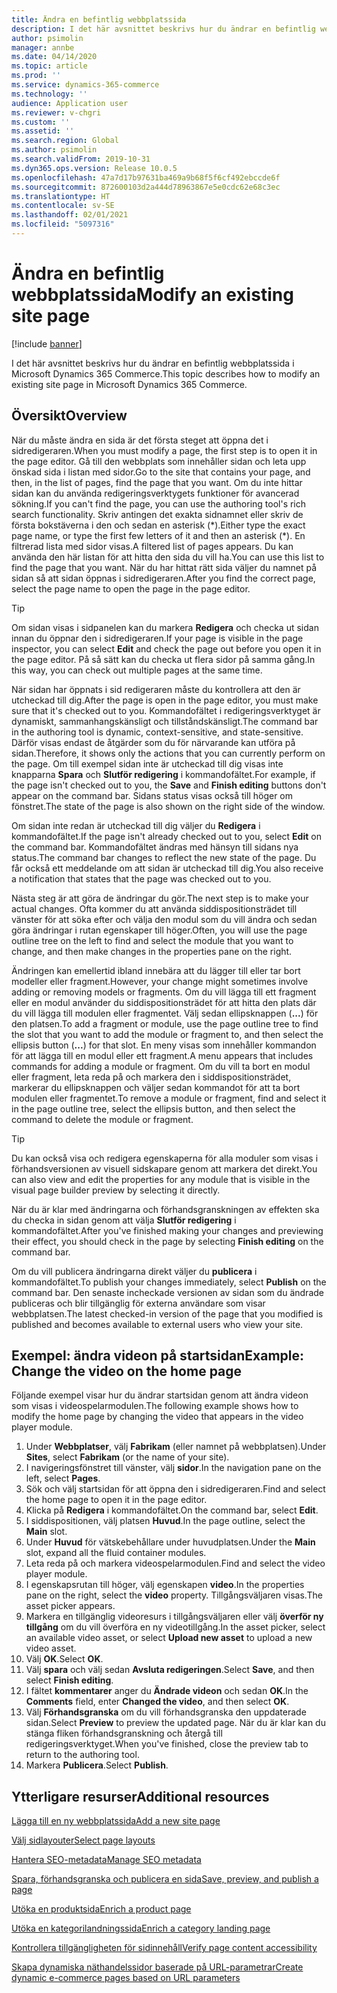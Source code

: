 ```yaml
---
title: Ändra en befintlig webbplatssida
description: I det här avsnittet beskrivs hur du ändrar en befintlig webbplatssida i Microsoft Dynamics 365 Commerce.
author: psimolin
manager: annbe
ms.date: 04/14/2020
ms.topic: article
ms.prod: ''
ms.service: dynamics-365-commerce
ms.technology: ''
audience: Application user
ms.reviewer: v-chgri
ms.custom: ''
ms.assetid: ''
ms.search.region: Global
ms.author: psimolin
ms.search.validFrom: 2019-10-31
ms.dyn365.ops.version: Release 10.0.5
ms.openlocfilehash: 47a7d17b97631ba469a9b68f5f6cf492ebccde6f
ms.sourcegitcommit: 872600103d2a444d78963867e5e0cdc62e68c3ec
ms.translationtype: HT
ms.contentlocale: sv-SE
ms.lasthandoff: 02/01/2021
ms.locfileid: "5097316"
---
```

# <a name="modify-an-existing-site-page"></a><span data-ttu-id="42c93-103">Ändra en befintlig webbplatssida</span><span class="sxs-lookup"><span data-stu-id="42c93-103">Modify an existing site page</span></span>


[!include [banner](includes/banner.md)]

<span data-ttu-id="42c93-104">I det här avsnittet beskrivs hur du ändrar en befintlig webbplatssida i Microsoft Dynamics 365 Commerce.</span><span class="sxs-lookup"><span data-stu-id="42c93-104">This topic describes how to modify an existing site page in Microsoft Dynamics 365 Commerce.</span></span>

## <a name="overview"></a><span data-ttu-id="42c93-105">Översikt</span><span class="sxs-lookup"><span data-stu-id="42c93-105">Overview</span></span>

<span data-ttu-id="42c93-106">När du måste ändra en sida är det första steget att öppna det i sidredigeraren.</span><span class="sxs-lookup"><span data-stu-id="42c93-106">When you must modify a page, the first step is to open it in the page editor.</span></span> <span data-ttu-id="42c93-107">Gå till den webbplats som innehåller sidan och leta upp önskad sida i listan med sidor.</span><span class="sxs-lookup"><span data-stu-id="42c93-107">Go to the site that contains your page, and then, in the list of pages, find the page that you want.</span></span> <span data-ttu-id="42c93-108">Om du inte hittar sidan kan du använda redigeringsverktygets funktioner för avancerad sökning.</span><span class="sxs-lookup"><span data-stu-id="42c93-108">If you can't find the page, you can use the authoring tool's rich search functionality.</span></span> <span data-ttu-id="42c93-109">Skriv antingen det exakta sidnamnet eller skriv de första bokstäverna i den och sedan en asterisk (\*).</span><span class="sxs-lookup"><span data-stu-id="42c93-109">Either type the exact page name, or type the first few letters of it and then an asterisk (\*).</span></span> <span data-ttu-id="42c93-110">En filtrerad lista med sidor visas.</span><span class="sxs-lookup"><span data-stu-id="42c93-110">A filtered list of pages appears.</span></span> <span data-ttu-id="42c93-111">Du kan använda den här listan för att hitta den sida du vill ha.</span><span class="sxs-lookup"><span data-stu-id="42c93-111">You can use this list to find the page that you want.</span></span> <span data-ttu-id="42c93-112">När du har hittat rätt sida väljer du namnet på sidan så att sidan öppnas i sidredigeraren.</span><span class="sxs-lookup"><span data-stu-id="42c93-112">After you find the correct page, select the page name to open the page in the page editor.</span></span>

> [!TIP]
> <span data-ttu-id="42c93-113">Om sidan visas i sidpanelen kan du markera **Redigera** och checka ut sidan innan du öppnar den i sidredigeraren.</span><span class="sxs-lookup"><span data-stu-id="42c93-113">If your page is visible in the page inspector, you can select **Edit** and check the page out before you open it in the page editor.</span></span> <span data-ttu-id="42c93-114">På så sätt kan du checka ut flera sidor på samma gång.</span><span class="sxs-lookup"><span data-stu-id="42c93-114">In this way, you can check out multiple pages at the same time.</span></span>

<span data-ttu-id="42c93-115">När sidan har öppnats i sid redigeraren måste du kontrollera att den är utcheckad till dig.</span><span class="sxs-lookup"><span data-stu-id="42c93-115">After the page is open in the page editor, you must make sure that it's checked out to you.</span></span> <span data-ttu-id="42c93-116">Kommandofältet i redigeringsverktyget är dynamiskt, sammanhangskänsligt och tillståndskänsligt.</span><span class="sxs-lookup"><span data-stu-id="42c93-116">The command bar in the authoring tool is dynamic, context-sensitive, and state-sensitive.</span></span> <span data-ttu-id="42c93-117">Därför visas endast de åtgärder som du för närvarande kan utföra på sidan.</span><span class="sxs-lookup"><span data-stu-id="42c93-117">Therefore, it shows only the actions that you can currently perform on the page.</span></span> <span data-ttu-id="42c93-118">Om till exempel sidan inte är utcheckad till dig visas inte knapparna **Spara** och **Slutför redigering** i kommandofältet.</span><span class="sxs-lookup"><span data-stu-id="42c93-118">For example, if the page isn't checked out to you, the **Save** and **Finish editing** buttons don't appear on the command bar.</span></span> <span data-ttu-id="42c93-119">Sidans status visas också till höger om fönstret.</span><span class="sxs-lookup"><span data-stu-id="42c93-119">The state of the page is also shown on the right side of the window.</span></span>

<span data-ttu-id="42c93-120">Om sidan inte redan är utcheckad till dig väljer du **Redigera** i kommandofältet.</span><span class="sxs-lookup"><span data-stu-id="42c93-120">If the page isn't already checked out to you, select **Edit** on the command bar.</span></span> <span data-ttu-id="42c93-121">Kommandofältet ändras med hänsyn till sidans nya status.</span><span class="sxs-lookup"><span data-stu-id="42c93-121">The command bar changes to reflect the new state of the page.</span></span> <span data-ttu-id="42c93-122">Du får också ett meddelande om att sidan är utcheckad till dig.</span><span class="sxs-lookup"><span data-stu-id="42c93-122">You also receive a notification that states that the page was checked out to you.</span></span>

<span data-ttu-id="42c93-123">Nästa steg är att göra de ändringar du gör.</span><span class="sxs-lookup"><span data-stu-id="42c93-123">The next step is to make your actual changes.</span></span> <span data-ttu-id="42c93-124">Ofta kommer du att använda siddispositionsträdet till vänster för att söka efter och välja den modul som du vill ändra och sedan göra ändringar i rutan egenskaper till höger.</span><span class="sxs-lookup"><span data-stu-id="42c93-124">Often, you will use the page outline tree on the left to find and select the module that you want to change, and then make changes in the properties pane on the right.</span></span> 

<span data-ttu-id="42c93-125">Ändringen kan emellertid ibland innebära att du lägger till eller tar bort modeller eller fragment.</span><span class="sxs-lookup"><span data-stu-id="42c93-125">However, your change might sometimes involve adding or removing models or fragments.</span></span> <span data-ttu-id="42c93-126">Om du vill lägga till ett fragment eller en modul använder du siddispositionsträdet för att hitta den plats där du vill lägga till modulen eller fragmentet. Välj sedan ellipsknappen (**...**) för den platsen.</span><span class="sxs-lookup"><span data-stu-id="42c93-126">To add a fragment or module, use the page outline tree to find the slot that you want to add the module or fragment to, and then select the ellipsis button (**...**) for that slot.</span></span> <span data-ttu-id="42c93-127">En meny visas som innehåller kommandon för att lägga till en modul eller ett fragment.</span><span class="sxs-lookup"><span data-stu-id="42c93-127">A menu appears that includes commands for adding a module or fragment.</span></span> <span data-ttu-id="42c93-128">Om du vill ta bort en modul eller fragment, leta reda på och markera den i siddispositionsträdet, markerar du ellipsknappen och väljer sedan kommandot för att ta bort modulen eller fragmentet.</span><span class="sxs-lookup"><span data-stu-id="42c93-128">To remove a module or fragment, find and select it in the page outline tree, select the ellipsis button, and then select the command to delete the module or fragment.</span></span>

> [!TIP]
> <span data-ttu-id="42c93-129">Du kan också visa och redigera egenskaperna för alla moduler som visas i förhandsversionen av visuell sidskapare genom att markera det direkt.</span><span class="sxs-lookup"><span data-stu-id="42c93-129">You can also view and edit the properties for any module that is visible in the visual page builder preview by selecting it directly.</span></span>

<span data-ttu-id="42c93-130">När du är klar med ändringarna och förhandsgranskningen av effekten ska du checka in sidan genom att välja **Slutför redigering** i kommandofältet.</span><span class="sxs-lookup"><span data-stu-id="42c93-130">After you've finished making your changes and previewing their effect, you should check in the page by selecting **Finish editing** on the command bar.</span></span> 

<span data-ttu-id="42c93-131">Om du vill publicera ändringarna direkt väljer du **publicera** i kommandofältet.</span><span class="sxs-lookup"><span data-stu-id="42c93-131">To publish your changes immediately, select **Publish** on the command bar.</span></span> <span data-ttu-id="42c93-132">Den senaste incheckade versionen av sidan som du ändrade publiceras och blir tillgänglig för externa användare som visar webbplatsen.</span><span class="sxs-lookup"><span data-stu-id="42c93-132">The latest checked-in version of the page that you modified is published and becomes available to external users who view your site.</span></span> 

## <a name="example-change-the-video-on-the-home-page"></a><span data-ttu-id="42c93-133">Exempel: ändra videon på startsidan</span><span class="sxs-lookup"><span data-stu-id="42c93-133">Example: Change the video on the home page</span></span>

<span data-ttu-id="42c93-134">Följande exempel visar hur du ändrar startsidan genom att ändra videon som visas i videospelarmodulen.</span><span class="sxs-lookup"><span data-stu-id="42c93-134">The following example shows how to modify the home page by changing the video that appears in the video player module.</span></span>

1. <span data-ttu-id="42c93-135">Under **Webbplatser**, välj **Fabrikam** (eller namnet på webbplatsen).</span><span class="sxs-lookup"><span data-stu-id="42c93-135">Under **Sites**, select **Fabrikam** (or the name of your site).</span></span>
1. <span data-ttu-id="42c93-136">I navigeringsfönstret till vänster, välj **sidor**.</span><span class="sxs-lookup"><span data-stu-id="42c93-136">In the navigation pane on the left, select **Pages**.</span></span>
1. <span data-ttu-id="42c93-137">Sök och välj startsidan för att öppna den i sidredigeraren.</span><span class="sxs-lookup"><span data-stu-id="42c93-137">Find and select the home page to open it in the page editor.</span></span>
1. <span data-ttu-id="42c93-138">Klicka på **Redigera** i kommandofältet.</span><span class="sxs-lookup"><span data-stu-id="42c93-138">On the command bar, select **Edit**.</span></span>
1. <span data-ttu-id="42c93-139">I siddispositionen, välj platsen **Huvud**.</span><span class="sxs-lookup"><span data-stu-id="42c93-139">In the page outline, select the **Main** slot.</span></span>
1. <span data-ttu-id="42c93-140">Under **Huvud** för vätskebehållare under huvudplatsen.</span><span class="sxs-lookup"><span data-stu-id="42c93-140">Under the **Main** slot, expand all the fluid container modules.</span></span>
1. <span data-ttu-id="42c93-141">Leta reda på och markera videospelarmodulen.</span><span class="sxs-lookup"><span data-stu-id="42c93-141">Find and select the video player module.</span></span>
1. <span data-ttu-id="42c93-142">I egenskapsrutan till höger, välj egenskapen **video**.</span><span class="sxs-lookup"><span data-stu-id="42c93-142">In the properties pane on the right, select the **video** property.</span></span> <span data-ttu-id="42c93-143">Tillgångsväljaren visas.</span><span class="sxs-lookup"><span data-stu-id="42c93-143">The asset picker appears.</span></span>
1. <span data-ttu-id="42c93-144">Markera en tillgänglig videoresurs i tillgångsväljaren eller välj **överför ny tillgång** om du vill överföra en ny videotillgång.</span><span class="sxs-lookup"><span data-stu-id="42c93-144">In the asset picker, select an available video asset, or select **Upload new asset** to upload a new video asset.</span></span>
1. <span data-ttu-id="42c93-145">Välj **OK**.</span><span class="sxs-lookup"><span data-stu-id="42c93-145">Select **OK**.</span></span>
1. <span data-ttu-id="42c93-146">Välj **spara** och välj sedan **Avsluta redigeringen**.</span><span class="sxs-lookup"><span data-stu-id="42c93-146">Select **Save**, and then select **Finish editing**.</span></span>
1. <span data-ttu-id="42c93-147">I fältet **kommentarer** anger du **Ändrade videon** och sedan **OK**.</span><span class="sxs-lookup"><span data-stu-id="42c93-147">In the **Comments** field, enter **Changed the video**, and then select **OK**.</span></span>
1. <span data-ttu-id="42c93-148">Välj **Förhandsgranska** om du vill förhandsgranska den uppdaterade sidan.</span><span class="sxs-lookup"><span data-stu-id="42c93-148">Select **Preview** to preview the updated page.</span></span> <span data-ttu-id="42c93-149">När du är klar kan du stänga fliken förhandsgranskning och återgå till redigeringsverktyget.</span><span class="sxs-lookup"><span data-stu-id="42c93-149">When you've finished, close the preview tab to return to the authoring tool.</span></span>
1. <span data-ttu-id="42c93-150">Markera **Publicera**.</span><span class="sxs-lookup"><span data-stu-id="42c93-150">Select **Publish**.</span></span>

## <a name="additional-resources"></a><span data-ttu-id="42c93-151">Ytterligare resurser</span><span class="sxs-lookup"><span data-stu-id="42c93-151">Additional resources</span></span>

[<span data-ttu-id="42c93-152">Lägga till en ny webbplatssida</span><span class="sxs-lookup"><span data-stu-id="42c93-152">Add a new site page</span></span>](add-new-page.md)

[<span data-ttu-id="42c93-153">Välj sidlayouter</span><span class="sxs-lookup"><span data-stu-id="42c93-153">Select page layouts</span></span>](select-page-layouts.md)

[<span data-ttu-id="42c93-154">Hantera SEO-metadata</span><span class="sxs-lookup"><span data-stu-id="42c93-154">Manage SEO metadata</span></span>](manage-seo-metadata.md)

[<span data-ttu-id="42c93-155">Spara, förhandsgranska och publicera en sida</span><span class="sxs-lookup"><span data-stu-id="42c93-155">Save, preview, and publish a page</span></span>](save-preview-publish-page.md)

[<span data-ttu-id="42c93-156">Utöka en produktsida</span><span class="sxs-lookup"><span data-stu-id="42c93-156">Enrich a product page</span></span>](enrich-product-page.md)

[<span data-ttu-id="42c93-157">Utöka en kategorilandningssida</span><span class="sxs-lookup"><span data-stu-id="42c93-157">Enrich a category landing page</span></span>](enrich-category-page.md)

[<span data-ttu-id="42c93-158">Kontrollera tillgängligheten för sidinnehåll</span><span class="sxs-lookup"><span data-stu-id="42c93-158">Verify page content accessibility</span></span>](verify-accessibility.md)

[<span data-ttu-id="42c93-159">Skapa dynamiska näthandelssidor baserade på URL-parametrar</span><span class="sxs-lookup"><span data-stu-id="42c93-159">Create dynamic e-commerce pages based on URL parameters</span></span>](create-dynamic-pages.md)
